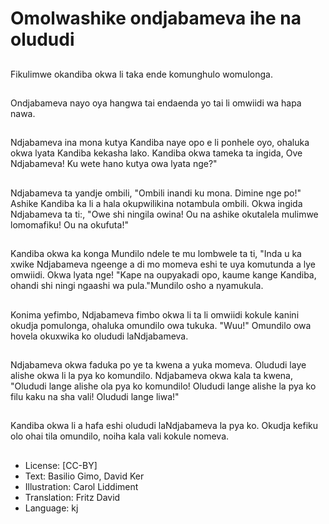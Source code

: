 # Omolwashike ondjabameva ihe na olududi

##
Fikulimwe okandiba okwa li taka ende komunghulo womulonga.

##
Ondjabameva nayo oya hangwa tai endaenda yo tai li omwiidi wa hapa nawa.

##
Ndjabameva ina mona kutya Kandiba naye opo e li ponhele oyo, ohaluka okwa lyata Kandiba kekasha lako. Kandiba okwa tameka ta ingida, Ove Ndjabameva! Ku wete hano kutya owa lyata nge?"

##
Ndjabameva ta yandje ombili, "Ombili inandi ku mona. Dimine nge po!" Ashike Kandiba ka li a hala okupwilikina notambula ombili. Okwa ingida Ndjabameva ta ti:, "Owe shi ningila owina! Ou na ashike okutalela mulimwe lomomafiku! Ou na okufuta!"

##
Kandiba okwa ka konga Mundilo ndele te mu lombwele ta ti, "Inda u ka xwike Ndjabameva ngeenge a di mo momeva eshi te uya komutunda a lye omwiidi. Okwa lyata nge! "Kape na oupyakadi opo, kaume kange Kandiba, ohandi shi ningi ngaashi wa pula."Mundilo osho a nyamukula.

##
Konima yefimbo, Ndjabameva fimbo okwa li ta li omwiidi kokule kanini okudja pomulonga, ohaluka omundilo owa tukuka. "Wuu!" Omundilo owa hovela okuxwika ko olududi laNdjabameva.

##
Ndjabameva okwa faduka po ye ta kwena a yuka momeva. Olududi laye alishe okwa li la pya ko komundilo. Ndjabameva okwa kala ta kwena, "Olududi lange alishe ola pya ko komundilo! Olududi lange alishe la pya ko filu kaku na sha vali! Olududi lange liwa!"

##
Kandiba okwa li a hafa eshi olududi laNdjabameva la pya ko. Okudja kefiku olo ohai tila omundilo, noiha kala vali kokule nomeva.

##
* License: [CC-BY]
* Text: Basilio Gimo, David Ker
* Illustration: Carol Liddiment
* Translation: Fritz David
* Language: kj
